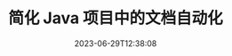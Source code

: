 ---
############################# Static ##########################
layout: "landing"
date: 2023-06-29T12:38:08
draft: false

lang: zh
product: "Total"
product_tag: "total"
platform: "Java"
platform_tag: "java"

############################# Drop-down ############################
supported_platforms:
  items:
    # supported_platforms loop
    - title: ".NET"
      tag: "net"
    # supported_platforms loop
    - title: "Java"
      tag: "java"
      
############################# Head ############################
head_title: "适用于 Java 应用程序的一体化文档自动化套件"
head_description: "GroupDocs.Total for Java 是一个为 Java 开发人员量身定制的综合文档自动化库，提供广泛的功能来处理不同的文档格式，例如 PDF、Word、Excel、图像、HTML、图表等。"

############################# Header ############################
title: "简化 Java 项目中的文档自动化<br>"
description: "增强文档自动化功能：轻松转换、查看、比较、编辑和签署 200 多种文件格式。"
words:
  for: "for"

actions:
  main: "免费 Maven 下载"
  main_link: "https://releases.groupdocs.com/java/repo/com/groupdocs/groupdocs-total/"
  alt: "许可"
  alt_link: "https://purchase.groupdocs.com/pricing/total/java"
  title: "准备好开始了吗？"
  description: "免费试用 GroupDocs.Total 功能或申请许可证"

release:
  title: "版本 {0} 已发布"
  notes: "看看有什么新鲜事"
  downloads: "下载"
  link: "https://releases.groupdocs.com/total/java/release-notes/latest/"

code:
  title: "在 Java 中合并和查看 Word 文件"
  more: "更多示例"
  more_link: "https://github.com/groupdocs-total/GroupDocs.Total-for-Java"
  install: |
    <dependencies>
      <dependency>
        <groupId>com.groupdocs</groupId>
        <artifactId>groupdocs-total</artifactId>
        <version>{0}</version>
      </dependency>
    </dependencies>

    <repositories>
      <repository>
        <id>repository.groupdocs.com</id>
        <name>GroupDocs Repository</name>
        <url>https://repository.groupdocs.com/repo/</url>
      </repository>
    </repositories>
  content: |
    ```java {style=abap}
    // 加载源 DOCX 文件 
    Merger merger = new Merger("sample1.docx");
    
    // 添加另一个 DOCX 文件进行合并
    merger.join("sample2.docx");

    // 合并 DOCX 文件并保存结果
    merger.save("merged.docx");
    
    // 将合并的 DOCX 文件加载到查看器中
    try (Viewer viewer = new Viewer("merged.docx"))
    {
      // 设置输出 HTML 选项，每页一个文件
      HtmlViewOptions viewOptions =   
      HtmlViewOptions.forEmbeddedResources("page{0}.html");
          
      // 使用嵌入资源将 DOCX 渲染为 HTML        
      viewer.view(viewOptions);
    }
    ```

############################# Overview ############################
overview:
  enable: true
  title: "GroupDocs.Total 一目了然"
  description: "在 Java 应用程序中自动执行文件查看、转换、编辑、比较、搜索、水印和其他工作流程"
  features:
    # feature loop
    - title: "将多个 GroupDocs 产品的强大功能结合到一个综合解决方案中"
      content: | 
        您可以使用不同 GroupDocs 产品的功能来创建满足您特定需求的定制方法。
        <br><br>
        例如，您可以将 Word 文件转换为 PDF，然后添加数字签名。或者从数据库填充文档模板数据，或者从图像中提取文本，然后将其翻译成另一种语言。
        <br><br>
        可能性是无止境！
          
    # feature loop
    - title: "掌握文件格式的多样性"
      content: "GroupDocs.Total for Java 解锁了与 200 多种文件格式的兼容性，使您能够处理所有流行类型的文档。从 Word 和 Excel 等办公格式到图像、代码和加密文件，我们都能满足您的需求。"

    # feature loop
    - title: "跨平台支持"
      content: "摆脱平台限制。 GroupDocs.Total 提供跨平台兼容性，允许您在任何可以安装 Java 的系统上为用户提供最佳性能和解决方案可用性。"

############################# Platforms ############################
platforms:
  enable: true
  title: "平台独立性"
  description: "GroupDocs.Total for Java 支持以下操作系统、框架和包管理器"
  items:
    # platform loop
    - title: "Amazon"
      image: "amazon"
    # platform loop
    - title: "Docker"
      image: "docker"
    # platform loop
    - title: "Azure"
      image: "azure"
    # platform loop
    - title: "Eclipse"
      image: "eclipse"
    # platform loop
    - title: "IntelliJ"
      image: "intellij"
    # platform loop
    - title: "Windows"
      image: "windows"
    # platform loop
    - title: "Linux"
      image: "linux"
    # platform loop
    - title: "Maven"
      image: "maven"


############################# File formats ############################
formats:
  enable: true
  title: "支持的文件格式"
  description: |
    GroupDocs.Total for Java 支持以下[文件格式](https://docs.groupdocs.com/total/java/supported-document-formats/) 的操作。
  groups:
    # group loop
    - color: "green"
      content: |
        ### Microsoft Office、OpenDocument 和文本格式
        * **Word:** DOC, DOCX, DOCM, DOT, DOTX, DOTM, RTF, TXT
        * **Excel:** XLS, XLSX, XLSM, XLSB, XLTM, XLT, XLTM, XLTX
        * **PowerPoint:** PPT, PPTX, PPS, PPSX, PPSM, POT, POTM, POTX, PPTM        
        * **Project:** MPP, MPT, MPX
        * **Outlook:** MSG, EML, EMLX, PST, OST
        * **OneNote:** ONE
        * **OpenDocument:** ODT, OTT, ODS, ODP, OTP, OTS, ODG
        * **Fixed Page Layout:** PDF, TEX, XPS, OXPS
        * **e-Books:** EPUB, MOBI, DjVu
        * **Delimiter-Separated Values:** CSV, TSV
    # group loop
    - color: "blue"
      content: |
        ### 图像、图形和图表
        * **光栅图像:** BMP, GIF, JPG, PNG, TIFF, WebP, DNG, DIB, Jpeg2000 family
        * **Windows Icon:** ICO
        * **Scalable Vector Graphics:** SVG, CDR, CMX, IGS, SVGZ        
        * **Adobe Photoshop:** PSD, PSB        
        * **Stereo Lithography (3D Printing):** STL        
        * **Medical Imaging:** DICOM
        * **Plotter Documents:** PLT, HPG
        * **Autodesk Design Web Formats:** DWF, DWG
        * **AutoCAD Drawing:** DWT, IFC, STL, CF2        
      # group loop
    - color: "red"
      content: |
        ### 其他        
        * **网络:** HTML, MHT, MHTML, XML
        * **Metafile:** WMF, EMF, CGM, EMZ, WMZ
        * **Visio:** VSD, VDX, VSS, VSSX, VSX, VST, VSTX, VTX, VSDX, VDW, VSTM, VSSM, VSDM
        * **Project:** MPP, MPT, MPX
        * **PostScript:** PS, EPS
        * **档案:** ZIP, TAR, BZ2, GZ, RAR, RAR5
        * **其他:** VCF, VCARD, NUMBERS, NSF, OBJ
        * **C/C++/C# Files:** C, CC, C# , CPP, CXX, CS, H, HH, M, MM
        * **Java/JavaScript Files:** JAVA, JS, JSON, PROPERTIES

############################# Features ############################
features:
  enable: true
  title: "GroupDocs.Total 总功能"
  description: "全面管理、渲染和转换 PDF 和 Office 文档"

  items:
    # feature loop
    - icon: "viewer"
      title: "广泛的文件查看"
      content: "全面查看 180 多种格式的文档，包括 HTML、图像和 PDF。"

    # feature loop
    - icon: "conversion"
      title: "格式转换"
      content: "各种文档格式之间的无缝转换，无需外部工具。"

    # feature loop
    - icon: "annotation"
      title: "交互式注释"
      content: "针对文档中文本和图像元素的高级注释功能。"

    # feature loop
    - icon: "comparison"
      title: "内容比较"
      content: "精确的文档比较，突出内容和风格的差异。"

    # feature loop
    - icon: "signature"
      title: "签名灵活性"
      content: "多种签名选项，包括文本、图像和数字签名。"

    # feature loop
    - icon: "assembly"
      title: "基于模板的文档创建"
      content: "从模板和外部数据源自动生成文档。"

    # feature loop
    - icon: "metadata"
      title: "元数据管理"
      content: "强大的元数据访问和操作可增强文档控制。"

    # feature loop
    - icon: "search"
      title: "高级搜索"
      content: "强大的搜索功能，支持模糊和同义词算法。"

    # feature loop
    - icon: "watermark"
      title: "水印控制"
      content: "轻松的文档水印管理，提供定制和提取功能。"

############################# Code samples ############################
code_samples:
  enable: true
  title: "代码示例"
  description: "Java 使用 GroupDocs.Total 的一些真实场景"
  items:
    # code sample loop
    - title: "保护和组织合同：应用水印并管理 DOCX 文件中的元数据"
      content: |
        使用此全面的代码示例有效保护和组织您的 Word 文档。下面的示例使您能够在合同工作流程中实施强大的水印和元数据管理，以增强安全性和信息管理。它演示了如何： <br><br>
        <b>应用自定义水印:</b> 在文档中添加显着的“合同草案”水印，以提高视觉清晰度和保护性。 [自定义水印](https://docs.groupdocs.com/watermark/java/adding-text-watermarks/)，包含字体、颜色、不透明度和对齐选项。 <br><br>
        <b>增强元数据:</b> 轻松[修改文档元数据](https://docs.groupdocs.com/metadata/java/working-with-metadata-in-word-processing-documents/)以包含基本详细信息，例如作者、创建时间、公司、类别、和关键字以改进组织和可搜索性。
       
        {{< landing/code title="Java">}}
        ```java {style=abap}  
        import com.groupdocs.metadata.Metadata;
        import com.groupdocs.watermark.Watermark;
        import com.groupdocs.watermark.Watermark.Common;
        import com.groupdocs.watermark.Options.HtmlViewOptions;
        
        // 将文档加载到水印中
        Watermarker watermarker = new Watermarker("contract.docx");
        
        // 设置水印所需的文本和字体
        TextWatermark watermark = new TextWatermark("Contract Draft", new Font("Arial", 36));
          
        // 选择字体颜色和文本不透明度、旋转和对齐方式
        watermark.setForegroundColor(Color.getRed());                                                            
        watermark.setHorizontalAlignment(HorizontalAlignment.Center);                                            
        watermark.setVerticalAlignment(VerticalAlignment.Center);                               

        // 应用水印
        watermarker.add(watermark);
        
        // 保存生成的文档
        watermarker.save("watermarked-contract.docx");
        
        Metadata metadata = new Metadata("watermarked-contract.docx");        
        WordProcessingRootPackage root = metadata.getRootPackageGeneric();

        // 更新文档元数据属性
        root.getDocumentProperties().setAuthor("Name Surname");
        root.getDocumentProperties().setCreatedTime(new Date());
        root.getDocumentProperties().setCompany("Company Name");
        root.getDocumentProperties().setCategory("Work materials");
        root.getDocumentProperties().setKeywords("contract, watermarked");

        // 使用更新的元数据保存文档
        metadata.save("contract-final.docx");                
        ```
        {{< /landing/code >}}

    # code sample loop
    - title: "简化的文档编辑"
      content: |
        <b>设想:</b> 大型律师事务所经常处理包含机密客户信息的各种文件，这些文件在与第三方共享或公开披露之前必须进行编辑。手动编辑这些敏感信息可能非常乏味、耗时，而且容易出现人为错误。为了确保效率、准确性并遵守数据保护法规，该律师事务所寻求一种自动化解决方案来简化文档编辑流程。 
        
        <br>

        <b>解决方案:</b>
        GroupDocs.Total 使该过程自动化，在收到文档时触发编辑。此外，[灵活的选项](https://docs.groupdocs.com/redaction/java/text-redactions/)允许您设置规则、选择密文模式（例如，停电、用星号替换）并指定，从而实现自定义需要编辑的特定部分或页面。最后，[用户友好的输出](https://docs.groupdocs.com/viewer/java/rendering-to-pdf/) 生成 PDF 格式的编辑文档，以便于共享和审阅，同时增强的安全性和可审核性确保整个过程流程已记录在案，以确保合规性和问责制。 
        <br><br>
        这一全面的解决方案使法律专业人士和其他组织能够显着减少编辑时间和成本，最大限度地减少人为错误，并始终充满信心地处理敏感信息。        
              
        {{< landing/code title="Java">}}
        ```java {style=abap}   
        import com.groupdocs.redaction.Redaction;
        import com.groupdocs.viewer.Viewer;
        import com.groupdocs.viewer.options.HtmlViewOptions;

        // 将包含私有数据的文档加载到编辑器中 
        Redactor redactor = new Redactor("customer-info.docx");
        
        // 设置和自定义密文选项 
        redactor.apply(new ExactPhraseRedaction("John Smith", new ReplacementOptions("[personal]")));
        
        // 应用修订并保存结果 
        redactor.save();

        // 加载经过编辑的文件以供审阅 
        Viewer viewer = new Viewer("customer-info.docx");
        
        // 将 PDF 设置为所需的查看格式       
        PdfViewOptions viewOptions = new PdfViewOptions("redacted-info.pdf");

        // 将文档保存为 PDF      
        viewer.view(viewOptions);        
        ```
        {{< /landing/code >}}
############################# Reviews ############################
# reviews:
# enable: true
# title: "GroupDocs 产品评论"
# description: "不要只相信我们的话。看看其他开发人员如何评价我们的 API"

# items:
#   # review loop
#   - title: "GroupDocs.Total"
#     content: "优质的服务和优质的产品。他们在 GroupDocs.Viewer for .NET 实施过程中提供了极大的帮助和响应，强烈推荐他们。"
#     author: "Martin Lasarga"
#     company: "Product Manager at Axentria ECM by G.S.I."

#   # review loop
#   - title: "GroupDocs.Total"
#     content: "在项目中实现并使用 GroupDocs.Viewer for Java 后，它看起来运行得很好。我已经用很多文档进行了测试，到目前为止一切顺利。我扔给它的所有内容都可以很好地呈现，并且看起来与在 PDF 查看器或 MS Word 中一样好。"
#     author: "Mats Oustad"
#     company: "Senior Consultant/Partner at Novanet AS"
---